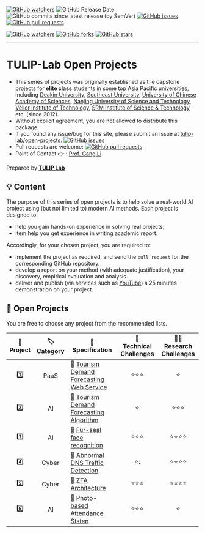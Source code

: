 [![GitHub watchers](https://img.shields.io/badge/tulip--lab-open--projects-brightgreen?style=plastic)](https://github.com/tulip-lab/open-projects)
![GitHub Release Date](https://img.shields.io/github/release-date/tulip-lab/open-projects)
![GitHub commits since latest release (by SemVer)](https://img.shields.io/github/commits-since/tulip-lab/open-projects/latest)
[![GitHub issues](https://img.shields.io/github/issues/tulip-lab/open-projects)](https://github.com/tulip-lab/open-projects/issues)
[![GitHub pull requests](https://img.shields.io/github/issues-pr/tulip-lab/open-projects)](https://github.com/tulip-lab/open-projects/pulls) 


[![GitHub watchers](https://img.shields.io/github/watchers/tulip-lab/pattern.svg?style=social&label=Watch)](https://GitHub.com/tulip-lab/open-projects/watchers/)
[![GitHub forks](https://img.shields.io/github/forks/tulip-lab/pattern.svg?style=social&label=Fork)](https://GitHub.com/tulip-lab/open-projects/network/)
[![GitHub stars](https://img.shields.io/github/stars/tulip-lab/pattern.svg?style=social&label=Star)](https://GitHub.com/tulip-lab/open-projects/stargazers/)

----

# TULIP-Lab Open Projects

- This series of projects was originally established as the capstone projects for **elite class** students in some top Asia Pacific universities, including [Deakin University](http://wwww.deakin.edu.au), [Southeast University](http://www.seu.edu.cn), [University of Chinese Academy of Sciences](http://www.ucas.edu.cn), [Nanjing University of Science and Technology](http://www.njust.edu.cn), [Vellor Institute of Technology](http://www.vit.ac.in), [SRM Institute of Science & Technology](https://www.srmist.edu.in/) etc. (since 2012).
- Without explicit agreement, you are not allowed to distribute this package.
- If you found any issue/bug for this site, please submit an issue at [tulip-lab/open-projects](https://github.com/tulip-lab/open-projects/issues): [![GitHub issues](https://img.shields.io/github/issues/tulip-lab/open-projects)](https://github.com/tulip-lab/open-projects/issues)
- Pull requests are welcome: [![GitHub pull requests](https://img.shields.io/github/issues-pr/tulip-lab/open-projects)](https://github.com/tulip-lab/open-projects/pulls) 
- Point of Contact :point_right: : [Prof. Gang Li](https://github.com/tuliplab)

Prepared by **[TULIP Lab](https://www.tulip.org.au/members)**


## :bulb: Content

The purpose of this series of open projects is to help solve a real-world AI project using (but not limited to) modern AI methods. Each project is designed to:
- help you gain hands-on experience in solving real projects;
- item help you get experience in writing academic report.

Accordingly, for your chosen project, you are required to:
-  implement the project as required, and send the `pull request` for the corresponding GitHub repository.
-  develop a report on your method (with adequate justification), 
your discovery, empirical evaluation and analysis.
- deliver and publish (via services such as [YouTube](www.youtube.com)) a 25 minutes demonstration on your project.  


## :ledger: Open Projects

You are free to choose any project from the recommended lists. 


| :microscope: <br> Project  |  :label: <br> Category  | :ledger: <br> Specification |  :dart: <br> Technical Challenges  |  :man_teacher: <br> Research Challenges |  
| :----: |  :---: | ------| :-------: | :-----: |  
| :one: | PaaS | :book: [Tourism Demand Forecasting Web Service](P01/README.md) | :star::star::star: | :star: |  
| :two: | AI | :book: [Tourism Demand Forecasting Algorithm](P02/README.md) | :star: | :star::star::star: |  
| :three: | AI | :book: [Fur-seal face recognition](P03/README.md) | :star::star::star: | :star::star::star::star: |  
| :four: | Cyber | :book: [Abnormal DNS Traffic Detection](P04/README.md) | :star:: | :star::star::star::star: |  
| :five: | Cyber | :book: [ZTA Architecture](P05/README.md) | :star::star::star: | :star::star::star::star: |  
| :six: | AI | :book: [Photo-based Attendance Ststen](P06/README.md) | :star::star::star: | :star: |  



